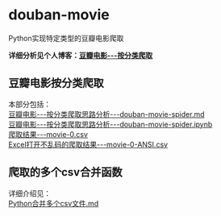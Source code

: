 # douban-movie
Python实现特定类型的豆瓣电影爬取

**详细分析见个人博客：[豆瓣电影---按分类爬取](https://blog.csdn.net/dta0502/article/details/81878410)**

## 豆瓣电影按分类爬取
本部分包括：\
[豆瓣电影---按分类爬取思路分析---douban-movie-spider.md](https://github.com/dta0502/douban-movie/blob/master/douban-movie-spider.md)\
[豆瓣电影---按分类爬取思路分析---douban-movie-spider.ipynb](https://github.com/dta0502/douban-movie/blob/master/douban-movie-spider.ipynb)\
[爬取结果---movie-0.csv](https://github.com/dta0502/douban-movie/blob/master/movie-0.csv)\
[Excel打开不乱码的爬取结果---movie-0-ANSI.csv](https://github.com/dta0502/douban-movie/blob/master/movie-0-ANSI.csv)

## 爬取的多个csv合并函数
详细介绍见：\
[Python合并多个csv文件.md](https://github.com/dta0502/douban-movie/blob/master/Python%E5%90%88%E5%B9%B6%E5%A4%9A%E4%B8%AAcsv%E6%96%87%E4%BB%B6.md)
